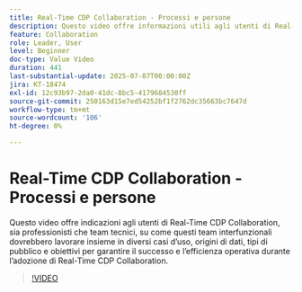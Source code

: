 ```yaml
---
title: Real-Time CDP Collaboration - Processi e persone
description: Questo video offre informazioni utili agli utenti di Real-Time CDP Collaboration, sia agli utenti delle agenzie che ai team tecnici, su come questi team cross-functional dovrebbero collaborare tra diversi casi d’uso, origini dati, tipi di pubblico e obiettivi, per garantire il successo e l’efficienza operativa nell’adozione di Real-Time CDP Collaboration
feature: Collaboration
role: Leader, User
level: Beginner
doc-type: Value Video
duration: 441
last-substantial-update: 2025-07-07T00:00:00Z
jira: KT-18474
exl-id: 12c93b97-2da0-41dc-8bc5-4179684530ff
source-git-commit: 250163d15e7ed54252bf1f2762dc35663bc7647d
workflow-type: tm+mt
source-wordcount: '106'
ht-degree: 0%

---
```


# Real-Time CDP Collaboration - Processi e persone

Questo video offre indicazioni agli utenti di Real-Time CDP Collaboration, sia professionisti che team tecnici, su come questi team interfunzionali dovrebbero lavorare insieme in diversi casi d’uso, origini di dati, tipi di pubblico e obiettivi per garantire il successo e l’efficienza operativa durante l’adozione di Real-Time CDP Collaboration.

>[!VIDEO](https://video.tv.adobe.com/v/3464677/?learn=on&enablevpops&captions=ita)
